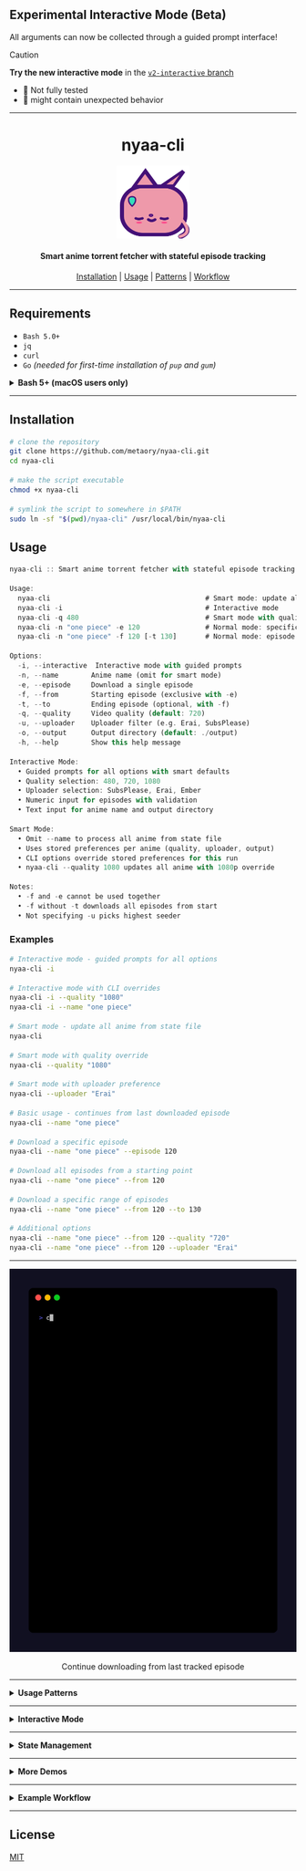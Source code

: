 ## Experimental Interactive Mode (Beta)

All arguments can now be collected through a guided prompt interface!

> [!CAUTION]
> **Try the new interactive mode** in the [`v2-interactive` branch](https://github.com/metaory/nyaa-cli/tree/v2-interactive)
>
> - 🚧 Not fully tested
> - 🚧 might contain unexpected behavior

---

<div align="center">
    <h1>nyaa-cli</h1>
    <img src=".github/logo.svg" alt="nyaa-cli" width="128" height="128">
    <h4>Smart anime torrent fetcher with stateful episode tracking</h4>
</div>

<p align="center">
  <a href="#installation">Installation</a> |
  <a href="#usage">Usage</a> |
  <a href="#usage-patterns">Patterns</a> |
  <a href="#example-workflow">Workflow</a>
</p>

---

## Requirements

- `Bash 5.0+`
- `jq`
- `curl`
- `Go` _(needed for first-time installation of `pup` and `gum`)_

<details>
<summary><strong>Bash 5+ (macOS users only)</strong></summary>

This script requires <strong>Bash 5.0 or later</strong>.

On macOS, the default <code>/bin/bash</code> is too old.
Install the latest Bash with Homebrew:

```sh
brew install bash
```

Then, either:

- Run the script with the full path:

  ```sh
  /opt/homebrew/bin/bash ./nyaa-cli ...
  ```

- Or, add Homebrew Bash to your PATH (Apple Silicon):

  ```sh
  echo 'export PATH="/opt/homebrew/bin:$PATH"' >> ~/.zshrc
  source ~/.zshrc
  ```

  (For Intel Macs, use <code>/usr/local/bin</code>)

Check your Bash version:

```sh
bash --version
```

It should say `5.x` or later

</details>

---

## Installation

```sh
# clone the repository
git clone https://github.com/metaory/nyaa-cli.git
cd nyaa-cli

# make the script executable
chmod +x nyaa-cli

# symlink the script to somewhere in $PATH
sudo ln -sf "$(pwd)/nyaa-cli" /usr/local/bin/nyaa-cli
```

## Usage

```dart
nyaa-cli :: Smart anime torrent fetcher with stateful episode tracking

Usage:
  nyaa-cli                                      # Smart mode: update all anime
  nyaa-cli -i                                   # Interactive mode
  nyaa-cli -q 480                               # Smart mode with quality override
  nyaa-cli -n "one piece" -e 120                # Normal mode: specific episode
  nyaa-cli -n "one piece" -f 120 [-t 130]       # Normal mode: episode range

Options:
  -i, --interactive  Interactive mode with guided prompts
  -n, --name        Anime name (omit for smart mode)
  -e, --episode     Download a single episode
  -f, --from        Starting episode (exclusive with -e)
  -t, --to          Ending episode (optional, with -f)
  -q, --quality     Video quality (default: 720)
  -u, --uploader    Uploader filter (e.g. Erai, SubsPlease)
  -o, --output      Output directory (default: ./output)
  -h, --help        Show this help message

Interactive Mode:
  • Guided prompts for all options with smart defaults
  • Quality selection: 480, 720, 1080
  • Uploader selection: SubsPlease, Erai, Ember
  • Numeric input for episodes with validation
  • Text input for anime name and output directory

Smart Mode:
  • Omit --name to process all anime from state file
  • Uses stored preferences per anime (quality, uploader, output)
  • CLI options override stored preferences for this run
  • nyaa-cli --quality 1080 updates all anime with 1080p override

Notes:
  • -f and -e cannot be used together
  • -f without -t downloads all episodes from start
  • Not specifying -u picks highest seeder
```

### Examples

```bash
# Interactive mode - guided prompts for all options
nyaa-cli -i

# Interactive mode with CLI overrides
nyaa-cli -i --quality "1080"
nyaa-cli -i --name "one piece"

# Smart mode - update all anime from state file
nyaa-cli

# Smart mode with quality override
nyaa-cli --quality "1080"

# Smart mode with uploader preference
nyaa-cli --uploader "Erai"

# Basic usage - continues from last downloaded episode
nyaa-cli --name "one piece"

# Download a specific episode
nyaa-cli --name "one piece" --episode 120

# Download all episodes from a starting point
nyaa-cli --name "one piece" --from 120

# Download a specific range of episodes
nyaa-cli --name "one piece" --from 120 --to 130

# Additional options
nyaa-cli --name "one piece" --from 120 --quality "720"
nyaa-cli --name "one piece" --from 120 --uploader "Erai"
```

---

<div align="center">
   <img src=".github/demos/auto-continue.gif" alt="Auto-Continue">
   <p>Continue downloading from last tracked episode</p>
</div>

---

<details id="usage-patterns">
<summary><strong>Usage Patterns</strong></summary>

The script supports six main usage patterns:

1. **Interactive Mode** (`--interactive` or `-i`)
   - Guided prompts for all options with smart defaults
   - Quality selection: 480, 720, 1080
   - Uploader selection: SubsPlease, Erai, Ember, Any
   - Episode mode selection: Single, Range, From-to-present, Smart mode
   - CLI options override interactive prompts
   - Example: `nyaa-cli -i` or `nyaa-cli -i --quality 1080`

2. **Smart Mode** (no `--name` provided)
   - Updates all anime from the state file automatically
   - Uses stored preferences (quality, uploader) per anime
   - CLI options override stored preferences for this run
   - Example: `nyaa-cli` or `nyaa-cli --quality 1080`

3. **Continue from Last Episode** (`--name` only)
   - Automatically continues from the last downloaded episode
   - If no previous episodes found, starts from episode 1
   - Uses state file to track progress

4. **Single Episode** (`--episode`)
   - Downloads a specific episode
   - Cannot be used with `--from` or `--to`
   - Example: `--episode 120`

5. **From Episode to Present** (`--from` without `--to`)
   - Downloads all available episodes from the starting point
   - Continues until no more episodes are found
   - Example: `--from 120`

6. **Episode Range** (`--from` and `--to`)
   - Downloads episodes within a specific range
   - `--to` must be greater than `--from`
   - Example: `--from 120 --to 130`
   </details>

---

<details>
<summary><strong>Interactive Mode</strong></summary>

The interactive mode provides a user-friendly interface for configuring downloads with guided prompts. It's perfect for users who prefer a step-by-step approach or want to explore all available options.

### Features

- **Smart Defaults**: Uses current values and stored preferences as defaults
- **CLI Override Support**: Any CLI arguments override interactive prompts
- **Input Validation**: All inputs are validated before proceeding
- **Episode Mode Selection**: Choose between single episode, range, from-to-present, or smart mode

### Example Interactive Session

```bash
$ nyaa-cli -i

🔘 Entering interactive mode...

? Enter anime name (e.g., one piece) › one piece
? Select video quality › 720
? Select uploader (Any = highest seeder) › SubsPlease
? Select episode mode › Single episode
? Enter episode number › 120
? Enter output directory › ./output

🔘 Interactive mode configuration complete

╭─[ NYAA CLI ]────────────────╴───╶╴──╶╴╴
│ Quality     : 720
│ Uploader    : SubsPlease
│ Name        : one+piece
│ From        : 120
│ To          : 120
│ Output      : ./output
╰─────────────────────────────────╴─╴─╴╴╴╴
```

### CLI Override Examples

```bash
# Override quality in interactive mode
nyaa-cli -i --quality 1080

# Override anime name in interactive mode
nyaa-cli -i --name "solo leveling"

# Override multiple options
nyaa-cli -i --quality 1080 --uploader "Erai" --output "/path/to/torrents"
```

</details>

---

<details>
<summary><strong>State Management</strong></summary>

The script maintains a state file at `~/.local/state/nyaa-cli/progress` to track the last downloaded episode for each anime. The state file is a TSV (Tab-Separated Values) file where:

- First column: Normalized anime name
- Second column: Last downloaded episode number

Example state file:

```
one+piece 1278
solo+leveling 18
witch+watch 21 quality:480
```

The state is automatically updated whenever an episode is downloaded, and is used to:

- Continue from the last downloaded episode when no episode is specified
- Track progress across multiple runs
- Start from episode 1 for new anime

</details>

---

<details>
<summary><strong>More Demos</strong></summary>
<div align="center">
   <div>
      <h3>Single Episode</h3>
      <img src=".github/demos/single-episode.gif" alt="Single Episode" width="90%">
      <p>Download a specific episode by number</p>
   </div>
   <hr>
   <div>
      <h3>Episode Range</h3>
      <img src=".github/demos/range.gif" alt="Episode Range" width="90%">
      <p>Download multiple episodes within a range</p>
   </div>
   <hr>
   <div>
      <h3>From Episode</h3>
      <img src=".github/demos/from-episode.gif" alt="From" width="90%">
      <p>Download all episodes from a starting point</p>
   </div>
  <div>
    <h3>Smart Mode</h3>
    <img src=".github/demos/smart-mode.gif" alt="Smart Mode">
    <p>Download all anime episodes with stored preferences</p>
  </div>
</div>
</details>

---

<details id="example-workflow">
<summary><strong>Example Workflow</strong></summary>

You can use `nyaa-cli` to automate your anime downloads with a torrent client that supports directory watching. For example, with **rtorrent**, you can configure it to watch a directory for new `.torrent` files. When a torrent file is placed there, rtorrent will automatically start downloading it.

A typical workflow:

1. Configure your torrent client (e.g., rtorrent) to watch a directory (e.g., `~/watch/torrents`).

2. Create a script to download new episodes (e.g., `~/bin/update-anime.sh`):

   ```sh
   #!/bin/bash

   # Update One Piece
   nyaa-cli --name "one piece" --output ~/watch/torrents

   # Update Solo Leveling
   nyaa-cli --name "solo leveling" --output ~/watch/torrents
   ```

3. Make the script executable:

   ```sh
   chmod +x ~/bin/update-anime.sh
   ```

4. Add a weekly cronjob to run the script (e.g., every Sunday at 2 AM):

   ```sh
   # Edit crontab
   crontab -e

   # Add this line
   0 2 * * 0 ~/bin/update-anime.sh
   ```

The script will:

- Use the state file to automatically continue from the last downloaded episode
- Download new episodes if available
- Save torrent files with normalized filenames (lowercase, no spaces, no special characters)
- Your torrent client will pick up the new files and start downloading automatically

Many other torrent clients also support directory watching for automation.

</details>

---

## License

[MIT](LICENSE)

